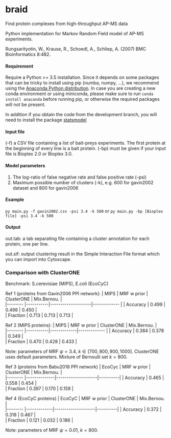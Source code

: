 # braid
Find protein complexes from high-throughput AP-MS data

Python implementation for Markov Random Field model of AP-MS experiments.

Rungsarityotin, W., Krause, R., Schoedl, A., Schliep, A. (2007) BMC Bioinformatics 8:482.

#### Requirement
Require a Python >= 3.5 installation. Since it depends on some packages that can be tricky to install using pip (numba, numpy, ...), we recommend using the [Anaconda Python distribution](https://www.continuum.io/downloads). In case you are creating a new conda environment or using miniconda, please make sure to run `conda install anaconda` before running pip, or otherwise the required packages will not be present.  

In addition if you obtain the code from the development branch, you will need to install the package [statsmodel](https://www.statsmodels.org/stable/index.html)

#### Input file 
  (-f) a CSV file containing a list of bait-preys experiments. The first protein at the beginning of every line is a bait protein.
  (-bp) must be given if your input file is Bioplex 2.0 or Bioplex 3.0.
   
#### Model parameters
 1. The log-ratio of false negative rate and false positive rate (-psi)
 2. Maximum possible number of clusters (-k), e.g. 600 for gavin2002 dataset and 800 for gavin2006

#### Example

  `py main.py -f gavin2002.csv -psi 3.4 -k 500`
  or
  `py main.py -bp [Bioplex file] -psi 3.4 -k 500`
#### Output

 out.tab: a tab separating file containing a cluster annotation for each protein, one per line.

 out.sif: output clustering result in the Simple Interaction File format which you can import into Cytoscape.

### Comparison with ClusterONE 

Benchmark: S.cerevisiae (MIPS), E.coli (EcoCyC)

Ref 1 (proteins from Gavin2006 PPI network):
|  MIPS    |    MRF w prior   |  ClusterONE        |  Mix.Bernou.   |     
|--------  |-----------|--------------------|-------------   |
| Accuracy |  0.499   |   0.498            |    0.450       |       
| Fraction |  0.713   |   0.713            |    0.713       |       

Ref 2 (MIPS proteins):
|  MIPS    |    MRF w prior   |  ClusterONE |  Mix.Bernou.   |     
|--------  |-----------|-------------|-------------   |
| Accuracy |  0.384   |   0.378     |    0.349       |           
| Fraction |  0.470   |   0.428     |    0.433       |           

Note: parameters of MRF $\psi = 3.4$, $k \in [700,800,900,1000]$. ClusterONE uses default parameters. Mixture of Bernoulli set $k=800$.

Ref 3 (proteins from Babu2018 PPI network)
|  EcoCyc  |  MRF w prior | ClusterONE |  Mix.Bernou. |       
|--------  |--------------|--------------------|----------|
| Accuracy |  0.465     |   0.558            |  0.454   |      
| Fraction |  0.397     |   0.170            |  0.159   |      

Ref 4 (EcoCyC proteins)
|  EcoCyC  |  MRF w prior | ClusterONE |  Mix.Bernou. |       
|--------  |-------------|--------------------|----------|
| Accuracy |  0.372     |   0.318            |  0.467   |      
| Fraction |  0.121     |   0.032            |  0.186   |      

Note: parameters of MRF $\psi = 0.01$, $k = 800$.
